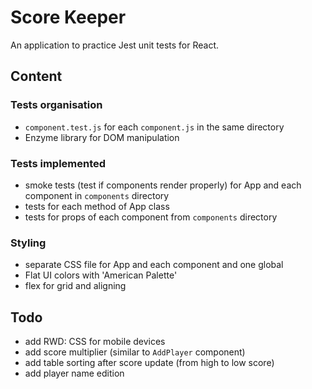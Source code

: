 # Score Keeper
An application to practice Jest unit tests for React.

## Content

### Tests organisation
* `component.test.js` for each `component.js` in the same directory
* Enzyme library for DOM manipulation

### Tests implemented
* smoke tests (test if components render properly) for App and each component in `components` directory
* tests for each method of App class
* tests for props of each component from `components` directory

### Styling
* separate CSS file for App and each component and one global
* Flat UI colors with 'American Palette'
* flex for grid and aligning

## Todo
* add RWD: CSS for mobile devices
* add score multiplier (similar to `AddPlayer` component)
* add table sorting after score update (from high to low score)
* add player name edition
